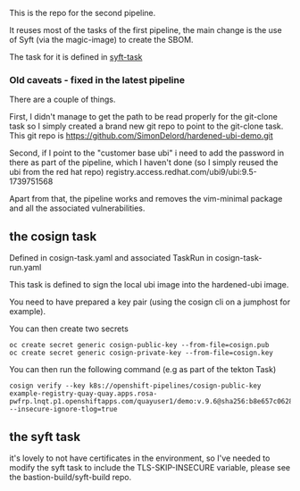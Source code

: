 This is the repo for the second pipeline.

It reuses most of the tasks of the first pipeline, the main change is the use of Syft (via the magic-image) to create the SBOM.

The task for it is defined in [syft-task](https://github.com/SimonDelord/UBI-Security/tree/main/bastion-build/syft-build)


### Old caveats - fixed in the latest pipeline

There are a couple of things.

First, I didn't manage to get the path to be read properly for the git-clone task so I simply created a brand new git repo to point to the git-clone task.
This git repo is https://github.com/SimonDelord/hardened-ubi-demo.git

Second, if I point to the "customer base ubi" i need to add the password in there as part of the pipeline, which I haven't done (so I simply reused the ubi from the red hat repo)
registry.access.redhat.com/ubi9/ubi:9.5-1739751568

Apart from that, the pipeline works and removes the vim-minimal package and all the associated vulnerabilities.


## the cosign task

Defined in cosign-task.yaml and associated TaskRun in cosign-task-run.yaml

This task is defined to sign the local ubi image into the hardened-ubi image.

You need to have prepared a key pair (using the cosign cli on a jumphost for example). 

You can then create two secrets

```
oc create secret generic cosign-public-key --from-file=cosign.pub
oc create secret generic cosign-private-key --from-file=cosign.key
```

You can then run the following command (e.g as part of the tekton Task)

```
cosign verify --key k8s://openshift-pipelines/cosign-public-key example-registry-quay-quay.apps.rosa-pwfrp.lnqt.p1.openshiftapps.com/quayuser1/demo:v.9.6@sha256:b8e657c0628a947e8c57616becbdb78f3c3ccbbc4dae27272ffbbd243a04735c --insecure-ignore-tlog=true
```

## the syft task
it's lovely to not have certificates in the environment, so I've needed to modify the syft task to include the TLS-SKIP-INSECURE variable, please see the bastion-build/syft-build repo.
